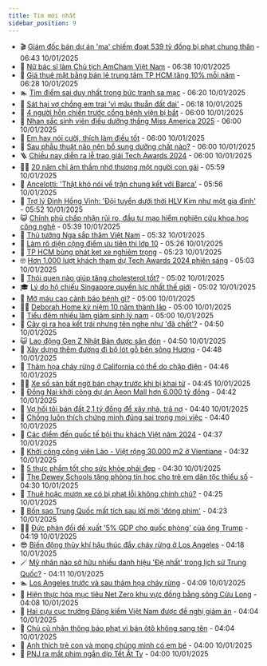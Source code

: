 ```yaml
---
title: Tim mới nhất
sidebar_position: 9
---
```


<!-- vnexpress-tin-moi-nhat:START -->
- 🎬 [Giám đốc bán dự án &#39;ma&#39; chiếm đoạt 539 tỷ đồng bị phạt chung thân](https://vnexpress.net/giam-doc-ban-du-an-ma-chiem-doat-539-ty-dong-bi-phat-chung-than-4837755.html) - 06:43 10/01/2025
- 🐎 [Nữ bác sĩ làm Chủ tịch AmCham Việt Nam](https://vnexpress.net/nu-bac-si-lam-chu-tich-amcham-viet-nam-4837748.html) - 06:38 10/01/2025
- 🦍 [Giá thuê mặt bằng bán lẻ trung tâm TP HCM tăng 10% mỗi năm](https://vnexpress.net/gia-thue-mat-bang-ban-le-trung-tam-tp-hcm-tang-10-moi-nam-4837697.html) - 06:28 10/01/2025
- 🏊 [Tìm điểm sai duy nhất trong bức tranh sa mạc](https://vnexpress.net/tim-diem-sai-duy-nhat-trong-buc-tranh-sa-mac-4837715.html) - 06:20 10/01/2025
- 🎊 [Sát hại vợ chồng em trai &#39;vì mâu thuẫn đất đai&#39;](https://vnexpress.net/sat-hai-vo-chong-em-trai-vi-mau-thuan-dat-dai-4837761.html) - 06:18 10/01/2025
- 🎃 [4 người hỗn chiến trước cổng bệnh viện bị bắt](https://vnexpress.net/4-nguoi-hon-chien-truoc-cong-benh-vien-bi-bat-4837739.html) - 06:00 10/01/2025
- 🧰 [Nhan sắc sinh viên điều dưỡng thắng Miss America 2025](https://vnexpress.net/nhan-sac-sinh-vien-dieu-duong-thang-miss-america-2025-4837612.html) - 06:00 10/01/2025
- 🔭 [Em hay nói cười, thích làm điều tốt](https://vnexpress.net/em-hay-noi-cuoi-thich-lam-dieu-tot-4837343.html) - 06:00 10/01/2025
- 🫶 [Sau phẫu thuật não nên bổ sung dưỡng chất nào?](https://vnexpress.net/sau-phau-thuat-nao-nen-bo-sung-duong-chat-nao-4837752.html) - 06:00 10/01/2025
- 🪜 [Chiều nay diễn ra lễ trao giải Tech Awards 2024](https://vnexpress.net/chieu-nay-dien-ra-le-trao-giai-tech-awards-2024-4837751.html) - 06:00 10/01/2025
- 👨‍🏫 [20 năm chỉ âm thầm nhớ thương một người con gái](https://vnexpress.net/20-nam-chi-am-tham-nho-thuong-mot-nguoi-con-gai-4837596.html) - 05:59 10/01/2025
- 🎊 [Ancelotti: &#39;Thật khó nói về trận chung kết với Barca&#39;](https://vnexpress.net/ancelotti-that-kho-noi-ve-tran-chung-ket-voi-barca-4837634.html) - 05:56 10/01/2025
- 🎊 [Trợ lý Đinh Hồng Vinh: &#39;Đội tuyển dưới thời HLV Kim như một gia đình&#39;](https://vnexpress.net/tro-ly-dinh-hong-vinh-doi-tuyen-duoi-thoi-hlv-kim-nhu-mot-gia-dinh-4837719.html) - 05:52 10/01/2025
- 😺 [Chính phủ chấp nhận rủi ro, đầu tư mạo hiểm nghiên cứu khoa học công nghệ](https://vnexpress.net/chinh-phu-chap-nhan-rui-ro-dau-tu-mao-hiem-nghien-cuu-khoa-hoc-cong-nghe-4837708.html) - 05:39 10/01/2025
- 🐘 [Thủ tướng Nga sắp thăm Việt Nam](https://vnexpress.net/thu-tuong-nga-sap-tham-viet-nam-4837750.html) - 05:32 10/01/2025
- 🌁 [Làm rõ diện cộng điểm ưu tiên thi lớp 10](https://vnexpress.net/lam-ro-dien-cong-diem-uu-tien-thi-lop-10-4837674.html) - 05:26 10/01/2025
- 🐲 [TP HCM bùng phát kẹt xe nghiêm trọng](https://vnexpress.net/tp-hcm-bung-phat-ket-xe-nghiem-trong-4837681.html) - 05:23 10/01/2025
- 🤓 [Hơn 1.000 lượt khách tham dự Tech Awards 2024 phiên sáng](https://vnexpress.net/hon-1-000-luot-khach-tham-du-tech-awards-2024-phien-sang-4837703.html) - 05:03 10/01/2025
- 💪 [Thói quen nào giúp tăng cholesterol tốt?](https://vnexpress.net/thoi-quen-nao-giup-tang-cholesterol-tot-4837724.html) - 05:02 10/01/2025
- 🎓 [Lý do hộ chiếu Singapore quyền lực nhất thế giới](https://vnexpress.net/ly-do-ho-chieu-singapore-quyen-luc-nhat-the-gioi-4837603.html) - 05:02 10/01/2025
- 🫣 [Mỡ máu cao cảnh báo bệnh gì?](https://vnexpress.net/mo-mau-cao-canh-bao-benh-gi-4837726.html) - 05:00 10/01/2025
- 🧑‍💻 [Deborah Home kỷ niệm 10 năm thành lập](https://vnexpress.net/deborah-home-ky-niem-10-nam-thanh-lap-4837699.html) - 05:00 10/01/2025
- 🐲 [Tiểu đêm nhiều làm giảm sinh lý nam](https://vnexpress.net/tieu-dem-nhieu-lam-giam-sinh-ly-nam-4837669.html) - 05:00 10/01/2025
- 🌝 [Cây gì ra hoa kết trái nhưng tên nghe như &#39;đã chết&#39;?](https://vnexpress.net/cay-gi-ra-hoa-ket-trai-nhung-ten-nghe-nhu-da-chet-4833951.html) - 04:50 10/01/2025
- 😺 [Lao động Gen Z Nhật Bản được săn đón](https://vnexpress.net/lao-dong-gen-z-nhat-ban-duoc-san-don-4837687.html) - 04:50 10/01/2025
- 🐎 [Xây dựng thêm đường đi bộ lót gỗ bên sông Hương](https://vnexpress.net/xay-dung-them-duong-di-bo-lot-go-ben-song-huong-4837710.html) - 04:48 10/01/2025
- 🎡 [Thảm họa cháy rừng ở California có thể do chập điện](https://vnexpress.net/tham-hoa-chay-rung-o-california-co-the-do-chap-dien-4837647.html) - 04:46 10/01/2025
- 👨‍🏫 [Xe số sàn bất ngờ bán chạy trước khi bị khai tử](https://vnexpress.net/xe-so-san-bat-ngo-ban-chay-truoc-khi-bi-khai-tu-4837359.html) - 04:45 10/01/2025
- 🦆 [Đồng Nai khởi công dự án Aeon Mall hơn 6.000 tỷ đồng](https://vnexpress.net/dong-nai-khoi-cong-du-an-aeon-mall-hon-6-000-ty-dong-4837704.html) - 04:42 10/01/2025
- 🚦 [Vợ hối tôi bán đất 2,1 tỷ đồng để xây nhà, trả nợ](https://vnexpress.net/vo-hoi-toi-ban-dat-2-1-ty-dong-de-xay-nha-tra-no-4837670.html) - 04:40 10/01/2025
- 💫 [Chồng luôn thích chứng minh đúng sai trong mọi việc](https://vnexpress.net/chong-luon-thich-chung-minh-dung-sai-trong-moi-viec-4837693.html) - 04:40 10/01/2025
- 🎉 [Các điểm đến quốc tế bội thu khách Việt năm 2024](https://vnexpress.net/cac-diem-den-quoc-te-boi-thu-khach-viet-nam-2024-4837265.html) - 04:37 10/01/2025
- 🌋 [Khởi công công viên Lào - Việt rộng 30.000 m2 ở Vientiane](https://vnexpress.net/khoi-cong-cong-vien-lao-viet-rong-30-000-m2-o-vientiane-4837696.html) - 04:32 10/01/2025
- 🤖 [5 thực phẩm tốt cho sức khỏe phái đẹp](https://vnexpress.net/5-thuc-pham-tot-cho-suc-khoe-phai-dep-4837651.html) - 04:30 10/01/2025
- 🦏 [The Dewey Schools tặng phòng tin học cho trẻ em dân tộc thiểu số](https://vnexpress.net/the-dewey-schools-tang-phong-tin-hoc-cho-tre-em-dan-toc-thieu-so-4837420.html) - 04:30 10/01/2025
- 🦩 [Thuê hoặc mượn xe có bị phạt lỗi không chính chủ?](https://vnexpress.net/thue-hoac-muon-xe-co-bi-phat-loi-khong-chinh-chu-4837408.html) - 04:25 10/01/2025
- 👺 [Bốn sao Trung Quốc mất tích sau lời mời &#39;đóng phim&#39;](https://vnexpress.net/bon-sao-trung-quoc-mat-tich-sau-loi-moi-dong-phim-4837625.html) - 04:23 10/01/2025
- 🧑‍🏫 [Đức phản đối đề xuất &#39;5% GDP cho quốc phòng&#39; của ông Trump](https://vnexpress.net/duc-phan-doi-de-xuat-5-gdp-cho-quoc-phong-cua-ong-trump-4837607.html) - 04:19 10/01/2025
- 😎 [Biến động thủy khí hậu thúc đẩy cháy rừng ở Los Angeles](https://vnexpress.net/bien-dong-thuy-khi-hau-thuc-day-chay-rung-o-los-angeles-4837629.html) - 04:18 10/01/2025
- 🪄 [Mỹ nhân nào sở hữu nhiều danh hiệu &#39;Đệ nhất&#39; trong lịch sử Trung Quốc?](https://vnexpress.net/my-nhan-nao-so-huu-nhieu-danh-hieu-de-nhat-trong-lich-su-trung-quoc-4837656.html) - 04:11 10/01/2025
- 🏊 [Los Angeles trước và sau thảm họa cháy rừng](https://vnexpress.net/los-angeles-truoc-va-sau-tham-hoa-chay-rung-4837585.html) - 04:09 10/01/2025
- 💃 [Hiện thực hóa mục tiêu Net Zero khu vực đồng bằng sông Cửu Long](https://vnexpress.net/hien-thuc-hoa-muc-tieu-net-zero-khu-vuc-dong-bang-song-cuu-long-4837667.html) - 04:08 10/01/2025
- 🦆 [Hai cựu cục trưởng Đăng kiểm Việt Nam được đề nghị giảm án](https://vnexpress.net/hai-cuu-cuc-truong-dang-kiem-viet-nam-duoc-de-nghi-giam-an-4837672.html) - 04:04 10/01/2025
- 🎊 [Chủ cũ nhận thông báo phạt vì bán ôtô không sang tên](https://vnexpress.net/chu-cu-nhan-thong-bao-phat-vi-ban-oto-khong-sang-ten-4837407.html) - 04:04 10/01/2025
- 👺 [Anh thích trẻ con và mong chúng mình có em bé](https://vnexpress.net/anh-thich-tre-con-va-mong-chung-minh-co-em-be-4837350.html) - 04:00 10/01/2025
- 🎡 [PNJ ra mắt phim ngắn dịp Tết Ất Tỵ](https://vnexpress.net/pnj-ra-mat-phim-ngan-dip-tet-at-ty-4837698.html) - 04:00 10/01/2025<!-- vnexpress-tin-moi-nhat:END -->

